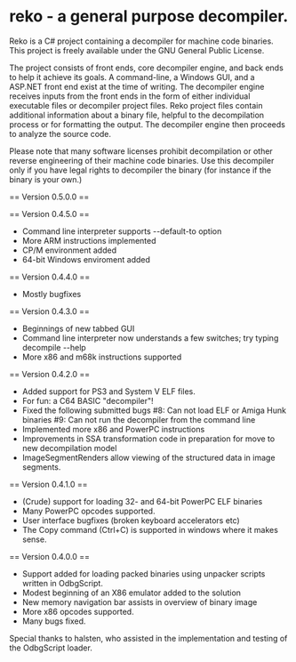 reko - a general purpose decompiler.
====
Reko is a C# project containing a decompiler for machine code
binaries.  This project is freely available under the GNU General
Public License.

The project consists of front ends, core decompiler engine, and back
ends to help it achieve its goals.  A command-line, a Windows GUI,
and a ASP.NET front end exist at the time of writing.  The decompiler
engine receives inputs from the front ends in the form of either
individual executable files or decompiler project files. Reko
project files contain additional information about a binary file,
helpful to the decompilation process or for formatting the output.
The decompiler engine then proceeds to analyze the source code.

Please note that many software licenses prohibit decompilation or
other reverse engineering of their machine code binaries. Use this
decompiler only if you have legal rights to decompiler the binary
(for instance if the binary is your own.) 

== Version 0.5.0.0 ==

== Version 0.4.5.0 ==
* Command line interpreter supports --default-to option
* More ARM instructions implemented
* CP/M environment added
* 64-bit Windows enviroment added

== Version 0.4.4.0 ==
* Mostly bugfixes

== Version 0.4.3.0 ==
* Beginnings of new tabbed GUI
* Command line interpreter now understands a few switches; try typing
    decompile --help
* More x86 and m68k instructions supported

== Version 0.4.2.0 ==
* Added support for PS3 and System V ELF files.
* For fun: a C64 BASIC "decompiler"!
* Fixed the following submitted bugs
#8: Can not load ELF or Amiga Hunk binaries 
#9: Can not run the decompiler from the command line
* Implemented more x86 and PowerPC instructions
* Improvements in SSA transformation code in preparation for
  move to new decompilation model
* ImageSegmentRenders allow viewing of the structured data
  in image segments.

== Version 0.4.1.0 ==
* (Crude) support for loading 32- and 64-bit PowerPC ELF binaries
* Many PowerPC opcodes supported.
* User interface bugfixes (broken keyboard accelerators etc)
* The Copy command (Ctrl+C) is supported in windows where it 
  makes sense. 

== Version 0.4.0.0 ==
* Support added for loading packed binaries using unpacker scripts
  written in OdbgScript.
* Modest beginning of an X86 emulator added to the solution
* New memory navigation bar assists in overview of binary image
* More x86 opcodes supported.
* Many bugs fixed.

Special thanks to halsten, who assisted in the implementation and 
testing of the OdbgScript loader. 

